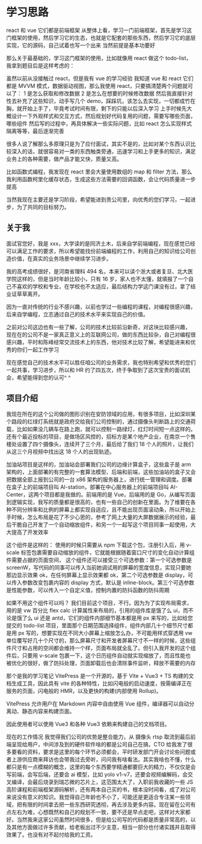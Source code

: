 # 学习思路

react 和 vue 它们都是前端框架
从整体上看，学习一门前端框架，首先是学习这门框架的使用，然后学习它的生态，也就是它配套的那些东西，然后学习它的底层实现，它的源码，自己试着也写一个出来
当然前提是基本功要好

那么关于最基础的，学习这门框架的使用，比如就像用 react 做这个 todo-list，我拿到题目后是这样考虑的：

虽然以前从没接触过 react，但是我有 vue 的学习经验
我知道 vue 和 react 它们都是 MVVM 模式，数据驱动视图，那么我使用 react，只要搞清楚两个问题就可以了：
1 是怎么获取和修改数据 2 是怎么在想要的时候修改数据
然后我直接针对性去补充了这些知识，动手写几个 demo，踩踩坑，该怎么去实现，一切都成竹在胸，就开始上手了，毕竟考试时间有限，剩下的只能以后深入学习
上手时候先大概设计一下外观样式和交互方式，然后规划好代码复用的问题，需要写哪些页面，哪些组件
然后写的过程中，再具体解决一些实际问题，比如 react 怎么实现样式隔离等等，最后逐渐完善

很多人说了解那么多原理只是为了应付面试，其实不是的，比如对某个东西认识比较深入的话，就很容易对一类的东西触类旁通，迅速学习和上手更多的知识，满足业务上的各种需要，做产品才能又快，质量又高。

比如函数式编程，我发现在 react 里会大量使用数组的 map 和 filter 方法，那么我利用函数柯里化缓存状态，生成这些方法需要的回调函数，会让代码质量进一步提高

当然我现在主要还是学习阶段，希望能进到贵公司里，向优秀的您们学习，一起进步，为了共同的目标努力。

## 关于我

面试官您好，我是 xxx，大学读的是同济土木，后来自学前端编程，现在感觉已经可以满足工作的要求，所以希望能找份前端编程的工作，利用自己的知识给公司创造价值，在真实的业务场景中继续学习进步。

我的高考成绩很好，是河南省理科 494 名，本来可以读个浙大或者复旦、北大医学院这样的，但是当时年龄比较小，只有 16 岁，家人也不太懂，就填报了一个自己不喜欢的学校和专业，在学校也不太适应，最后结构力学这门课没有过，拿了结业证草草离开。

因为一直对传统的行业不感兴趣，以前也学过一些编程的课程，对编程很感兴趣，后来自学编程，立志通过自己的技术水平来实现自己的价值。

之前对公司这边也有一些了解，公司的技术比较前沿新奇，对这块比较感兴趣，
现在在的公司不是一家真正意义上的互联网公司，做的东西比较杂，自己对编程很感兴趣，平时和陈峰经常交流技术上的东西，他对技术比较了解，希望能进来和优秀的你们一起工作学习

现在感觉自己的技术水平可以胜任咱公司的业务需求，我也特别希望和优秀的您们一起共事，学习进步，所以和 HR 约了四五次，终于争取到了这次宝贵的面试机会，希望能得到您的认可^ ^

## 项目介绍

我现在所在的这个公司做的图形识别在安防领域的应用，有很多项目，比如深圳某个路段的红绿灯系统就是政府交给我们公司控制的，通过摄像头判断路上的交通荷载，比如如果没几辆车在路上跑，就可以控制一路绿灯，红灯时间短一点这样的。还有个最近投标的项目，是做场区风控的，招标方是某个地产企业，在南京一个售楼处设置了四个摄像头，连续开了三个月，最后给了我们 18 个人的照片，让我们从这三个月视频中找出这 18 个人的出现轨迹。

加油站项目是这样的，加油站会部署我们公司的边缘计算盒子，这些盒子是 arm 架构的，上面部署的有完整的一套算法模型、后端和前端，这些加油站的盒子又会把数据全部上报到公司的一台 x86 架构的服务器上，进行统一管理和调度。部署在盒子上的前端项目叫 AI-station，部署在中心服务器上的前端项目叫 AI-Center，这两个项目都是我做的。前端用的是 Vue，后端用的是 Go，从编写页面到逻辑实现，我写的质量都是很高的，也有一些自己的创新在里面。为了维要在各种不同分辨率和比例的屏幕上都实现自适应，且不能出现页面滚动条，所以开始上手时候，怎么布局是花了不少心思的，参考了网上大量的大屏数据展示的经验，最后干脆自己开发了一个自动缩放组件，和另一个一起写这个项目同事一起使用，大大提高了开发效率

这个组件是这样的：
使用的时候只需要从 npm 下载这个包，注册引入后，用 v-scale 标签包裹需要自动缩放的组件，它就能根据随着窗口尺寸的变化自动计算组件需要占据的页面空间，
这个组件还可以接受三个可选参数：第一个可选参数是 screenW，写代码的同事可以传入当前她调试用的屏幕的宽度信息，实现只要她那边显示效果 ok，在任何屏幕上显示效果都 ok，第二个可选参数是 display，可以传入参数改变包裹内容的 display 方式，默认是 inline-block。第三个可选参数是性能参数，可以传入一个自定义值，控制内置的防抖函数的防抖周期

如果不用这个组件可以吗？
我们目前这个项目，不行。因为为了实现布局需求，用的是 vw 百分比 flex calc 计算属性来布局的，引用的组件库是饿了么 ui，而不论是饿了么 ui 还是 antd，它们的组件内部细节基本都是用 px 来写的，比如给您提交的 todo-list 项目，里面那个日期范围选择组件，组件内部几十个细节尺寸都是用 px 写的，想要实现在不同大小屏幕上缩放怎么办，不可能用样式穿透用 vw 单位覆写好几十个尺寸的，那么屏幕尺寸和开发者屏幕尺寸不一样的时候，这些组件尺寸和占用的空间都会维持一个样，页面布局就全乱了。但引入我开发的这个组件后，只要用 v-scale 包裹一下，这个日历组件自动就实现缩放了，而且性能也被优化的很好，做了防抖处理，页面卸载后也会清除事件监听，释放不需要的内存

那个是我的学习笔记
VitePress 是一个开源的，基于 Vite + Vue3 + TS 构建的文档生成工具，因此具有 vite 的各种特性，比如闪电般的启动速度，按需编译正在服务的页面，闪电般的 HMR，以及更快的构建(内部使用 Rollup)。

VitePress 允许用户在 Markdown 内容中自由使用 Vue 组件，编译器可以自动分离动、静态内容来构建页面。

因此使用者可以使用 Vue3 和各种 Vue3 依赖来构建自己的文档项目。

现在的工作情况
我觉得我们公司的优势是整合能力，从 摄像头 rtsp 取流到最后前端呈现给用户，中间涉及到的硬件软件啥的都是公司自己在搞，CTO 给我发了很多要看的资料，要求是这里的每个环节必须都会，平时研发部门开会讨论些问题或者上游供应商来拜访也会带我过去旁听，问问我有啥看法。其实我啥也不懂，什么都只是有一点模糊的概念，这里的每个东西要学精通都要巨大的精力，不仅仅是会写前端，会写后端，还要会 ai 模型，比如 yolo v1-v7，还要会视频编解码，会交叉编译，会最后烧录到瑞芯微的芯片上，这范围太大了，入职前我收藏的一些 JS 高阶课程和前端框架源码解析，还有两本自己买的书，根本没时间看，成了对公司来说没有意义的知识。我觉得自己年龄也不小了，可能还是更适合专注某一些领域，把有限的时间拿去把一些东西研究透彻，再去涉及更多内容。现在留在公司有点左右为难，心想既然和自己的规划不一致，要不还是早点走吧，这样对大家都好。当然我来这家公司虽然时间很多，但是给公司写的代码都是质量非常高的，以及其他方面做过许多贡献，给老板出过不少主意，相当一部分也付诸实践并且取得效果了。也没有对不起付给我的工资。
